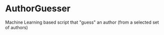 # AuthorGuesser
Machine Learning based script that "guess" an author (from a selected set of authors)

